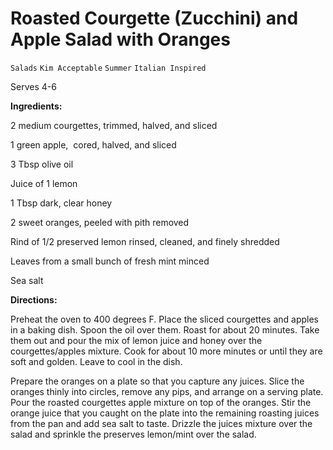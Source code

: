 # Roasted Courgette (Zucchini) and Apple Salad with Oranges

`Salads` `Kim Acceptable` `Summer` `Italian Inspired`

Serves 4-6

**Ingredients:**

2 medium courgettes, trimmed, halved, and sliced

1 green apple,  cored, halved, and sliced

3 Tbsp olive oil

Juice of 1 lemon

1 Tbsp dark, clear honey

2 sweet oranges, peeled with pith removed

Rind of 1/2 preserved lemon rinsed, cleaned, and finely shredded

Leaves from a small bunch of fresh mint minced

Sea salt

**Directions:**

Preheat the oven to 400 degrees F. Place the sliced courgettes and apples in a baking dish. Spoon the oil over them. Roast for about 20 minutes. Take them out and pour the mix of lemon juice and honey over the courgettes/apples mixture. Cook for about 10 more minutes or until they are soft and golden. Leave to cool in the dish. 

Prepare the oranges on a plate so that you capture any juices. Slice the oranges thinly into circles, remove any pips, and arrange on a serving plate. Pour the roasted courgettes apple mixture on top of the oranges. Stir the orange juice that you caught on the plate into the remaining roasting juices from the pan and add sea salt to taste. Drizzle the juices mixture over the salad and sprinkle the preserves lemon/mint over the salad. 
